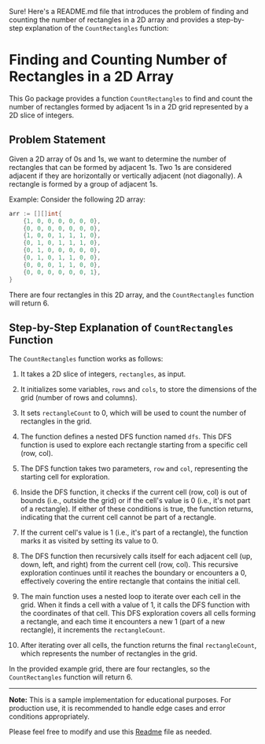 Sure! Here's a README.md file that introduces the problem of finding and counting the number of rectangles in a 2D array and provides a step-by-step explanation of the `CountRectangles` function:

# Finding and Counting Number of Rectangles in a 2D Array

This Go package provides a function `CountRectangles` to find and count the number of rectangles formed by adjacent 1s in a 2D grid represented by a 2D slice of integers.

## Problem Statement

Given a 2D array of 0s and 1s, we want to determine the number of rectangles that can be formed by adjacent 1s. Two 1s are considered adjacent if they are horizontally or vertically adjacent (not diagonally). A rectangle is formed by a group of adjacent 1s.

Example:
Consider the following 2D array:

```go
arr := [][]int{
    {1, 0, 0, 0, 0, 0, 0},
    {0, 0, 0, 0, 0, 0, 0},
    {1, 0, 0, 1, 1, 1, 0},
    {0, 1, 0, 1, 1, 1, 0},
    {0, 1, 0, 0, 0, 0, 0},
    {0, 1, 0, 1, 1, 0, 0},
    {0, 0, 0, 1, 1, 0, 0},
    {0, 0, 0, 0, 0, 0, 1},
}
```

There are four rectangles in this 2D array, and the `CountRectangles` function will return 6.

## Step-by-Step Explanation of `CountRectangles` Function

The `CountRectangles` function works as follows:

1. It takes a 2D slice of integers, `rectangles`, as input.

2. It initializes some variables, `rows` and `cols`, to store the dimensions of the grid (number of rows and columns).

3. It sets `rectangleCount` to 0, which will be used to count the number of rectangles in the grid.

4. The function defines a nested DFS function named `dfs`. This DFS function is used to explore each rectangle starting from a specific cell (row, col).

5. The DFS function takes two parameters, `row` and `col`, representing the starting cell for exploration.

6. Inside the DFS function, it checks if the current cell (row, col) is out of bounds (i.e., outside the grid) or if the cell's value is 0 (i.e., it's not part of a rectangle). If either of these conditions is true, the function returns, indicating that the current cell cannot be part of a rectangle.

7. If the current cell's value is 1 (i.e., it's part of a rectangle), the function marks it as visited by setting its value to 0.

8. The DFS function then recursively calls itself for each adjacent cell (up, down, left, and right) from the current cell (row, col). This recursive exploration continues until it reaches the boundary or encounters a 0, effectively covering the entire rectangle that contains the initial cell.

9. The main function uses a nested loop to iterate over each cell in the grid. When it finds a cell with a value of 1, it calls the DFS function with the coordinates of that cell. This DFS exploration covers all cells forming a rectangle, and each time it encounters a new 1 (part of a new rectangle), it increments the `rectangleCount`.

10. After iterating over all cells, the function returns the final `rectangleCount`, which represents the number of rectangles in the grid.

In the provided example grid, there are four rectangles, so the `CountRectangles` function will return 6.

---

**Note:** This is a sample implementation for educational purposes. For production use, it is recommended to handle edge cases and error conditions appropriately.

Please feel free to modify and use this [Readme](README.md) file as needed.
